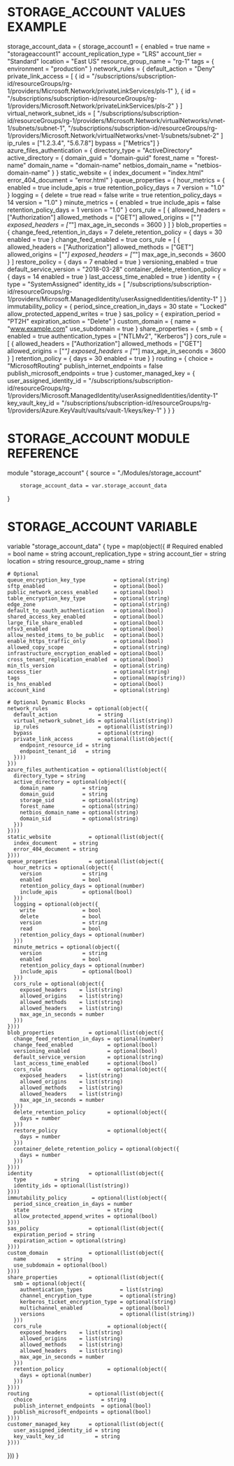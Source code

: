 # STORAGE_ACCOUNT VALUES EXAMPLE
storage_account_data = {
  storage_account1 = {
    enabled                = true
    name                   = "storageaccount1"
    account_replication_type = "LRS"
    account_tier           = "Standard"
    location               = "East US"
    resource_group_name    = "rg-1"
    tags                   = {
      environment = "production"
    }
    network_rules = {
      default_action        = "Deny"
      private_link_access    = [
        { id = "/subscriptions/subscription-id/resourceGroups/rg-1/providers/Microsoft.Network/privateLinkServices/pls-1" },
        { id = "/subscriptions/subscription-id/resourceGroups/rg-1/providers/Microsoft.Network/privateLinkServices/pls-2" }
      ]
      virtual_network_subnet_ids = [
        "/subscriptions/subscription-id/resourceGroups/rg-1/providers/Microsoft.Network/virtualNetworks/vnet-1/subnets/subnet-1",
        "/subscriptions/subscription-id/resourceGroups/rg-1/providers/Microsoft.Network/virtualNetworks/vnet-1/subnets/subnet-2"
      ]
      ip_rules               = ["1.2.3.4", "5.6.7.8"]
      bypass                 = ["Metrics"]
    }
    azure_files_authentication = {
      directory_type = "ActiveDirectory"
      active_directory = {
        domain_guid     = "domain-guid"
        forest_name     = "forest-name"
        domain_name     = "domain-name"
        netbios_domain_name = "netbios-domain-name"
      }
    }
    static_website = {
      index_document     = "index.html"
      error_404_document = "error.html"
    }
    queue_properties = {
      hour_metrics = {
        enabled               = true
        include_apis          = true
        retention_policy_days = 7
        version               = "1.0"
      }
      logging = {
        delete                = true
        read                  = false
        write                 = true
        retention_policy_days = 14
        version               = "1.0"
      }
      minute_metrics = {
        enabled               = true
        include_apis          = false
        retention_policy_days = 1
        version               = "1.0"
      }
      cors_rule = [
        {
          allowed_headers = ["Authorization"]
          allowed_methods = ["GET"]
          allowed_origins = ["*"]
          exposed_headers = ["*"]
          max_age_in_seconds = 3600
        }
      ]
    }
    blob_properties = {
      change_feed_retention_in_days     = 7
      delete_retention_policy = {
        days    = 30
        enabled = true
      }
      change_feed_enabled               = true
      cors_rule                         = [
        {
          allowed_headers = ["Authorization"]
          allowed_methods = ["GET"]
          allowed_origins = ["*"]
          exposed_headers = ["*"]
          max_age_in_seconds = 3600
        }
      ]
      restore_policy                    = {
        days    = 7
        enabled = true
      }
      versioning_enabled                = true
      default_service_version           = "2018-03-28"
      container_delete_retention_policy = {
        days    = 14
        enabled = true
      }
      last_access_time_enabled          = true
    }
    identity = {
      type         = "SystemAssigned"
      identity_ids = [
        "/subscriptions/subscription-id/resourceGroups/rg-1/providers/Microsoft.ManagedIdentity/userAssignedIdentities/identity-1"
      ]
    }
    immutability_policy = {
      period_since_creation_in_days = 30
      state                         = "Locked"
      allow_protected_append_writes = true
    }
    sas_policy = {
      expiration_period = "PT2H"
      expiration_action = "Delete"
    }
    custom_domain = {
      name          = "www.example.com"
      use_subdomain = true
    }
    share_properties = {
      smb = {
        enabled = true
        authentication_types = ["NTLMv2", "Kerberos"]
      }
      cors_rule = [
        {
          allowed_headers = ["Authorization"]
          allowed_methods = ["GET"]
          allowed_origins = ["*"]
          exposed_headers = ["*"]
          max_age_in_seconds = 3600
        }
      ]
      retention_policy = {
        days    = 30
        enabled = true
      }
    }
    routing = {
      choice                      = "MicrosoftRouting"
      publish_internet_endpoints  = false
      publish_microsoft_endpoints = true
    }
    customer_managed_key = {
      user_assigned_identity_id = "/subscriptions/subscription-id/resourceGroups/rg-1/providers/Microsoft.ManagedIdentity/userAssignedIdentities/identity-1"
      key_vault_key_id          = "/subscriptions/subscription-id/resourceGroups/rg-1/providers/Azure.KeyVault/vaults/vault-1/keys/key-1"
    }
  }
}

# STORAGE_ACCOUNT MODULE REFERENCE
module "storage_account" {
        source = "./Modules/storage_account"

        storage_account_data = var.storage_account_data
}

# STORAGE_ACCOUNT VARIABLE
variable "storage_account_data" {
  type = map(object({
    # Required
    enabled                    = bool
    name                       = string
    account_replication_type   = string
    account_tier               = string
    location                   = string
    resource_group_name        = string

    # Optional
    queue_encryption_key_type         = optional(string)
    sftp_enabled                      = optional(bool)
    public_network_access_enabled     = optional(bool)
    table_encryption_key_type         = optional(string)
    edge_zone                         = optional(string)
    default_to_oauth_authentication   = optional(bool)
    shared_access_key_enabled         = optional(bool)
    large_file_share_enabled          = optional(bool)
    nfsv3_enabled                     = optional(bool)
    allow_nested_items_to_be_public   = optional(bool)
    enable_https_traffic_only         = optional(bool)
    allowed_copy_scope                = optional(string)
    infrastructure_encryption_enabled = optional(bool)
    cross_tenant_replication_enabled  = optional(bool)
    min_tls_version                   = optional(string)
    access_tier                       = optional(string)
    tags                              = optional(map(string))
    is_hns_enabled                    = optional(bool)
    account_kind                      = optional(string)

    # Optional Dynamic Blocks
    network_rules             = optional(object({
      default_action             = string
      virtual_network_subnet_ids = optional(list(string))
      ip_rules                   = optional(list(string))
      bypass                     = optional(string)
      private_link_access        = optional(list(object({
        endpoint_resource_id = string
        endpoint_tenant_id   = string
      })))
    }))
    azure_files_authentication = optional(list(object({
      directory_type = string
      active_directory = optional(object({
        domain_name         = string
        domain_guid         = string
        storage_sid         = optional(string)
        forest_name         = optional(string)
        netbios_domain_name = optional(string)
        domain_sid          = optional(string)
      }))
    })))
    static_website            = optional(list(object({
      index_document     = string
      error_404_document = string
    })))
    queue_properties          = optional(list(object({
      hour_metrics = optional(object({
        version             = string
        enabled             = bool
        retention_policy_days = optional(number)
        include_apis        = optional(bool)
      }))
      logging = optional(object({
        write               = bool
        delete              = bool
        version             = string
        read                = bool
        retention_policy_days = optional(number)
      }))
      minute_metrics = optional(object({
        version             = string
        enabled             = bool
        retention_policy_days = optional(number)
        include_apis        = optional(bool)
      }))
      cors_rule = optional(object({
        exposed_headers    = list(string)
        allowed_origins    = list(string)
        allowed_methods    = list(string)
        allowed_headers    = list(string)
        max_age_in_seconds = number
      }))
    })))
    blob_properties           = optional(list(object({
      change_feed_retention_in_days = optional(number)
      change_feed_enabled           = optional(bool)
      versioning_enabled            = optional(bool)
      default_service_version       = optional(string)
      last_access_time_enabled      = optional(bool)
      cors_rule                     = optional(object({
        exposed_headers    = list(string)
        allowed_origins    = list(string)
        allowed_methods    = list(string)
        allowed_headers    = list(string)
        max_age_in_seconds = number
      }))
      delete_retention_policy       = optional(object({
        days = number
      }))
      restore_policy                = optional(object({
        days = number
      }))
      container_delete_retention_policy = optional(object({
        days = number
      }))
    })))
    identity                  = optional(list(object({
      type         = string
      identity_ids = optional(list(string))
    })))
    immutability_policy        = optional(list(object({
      period_since_creation_in_days = number
      state                         = string
      allow_protected_append_writes = optional(bool)
    })))
    sas_policy                = optional(list(object({
      expiration_period = string
      expiration_action = optional(string)
    })))
    custom_domain             = optional(list(object({
      name          = string
      use_subdomain = optional(bool)
    })))
    share_properties          = optional(list(object({
      smb = optional(object({
        authentication_types            = list(string)
        channel_encryption_type         = optional(string)
        kerberos_ticket_encryption_type = optional(string)
        multichannel_enabled            = optional(bool)
        versions                        = optional(list(string))
      }))
      cors_rule                     = optional(object({
        exposed_headers    = list(string)
        allowed_origins    = list(string)
        allowed_methods    = list(string)
        allowed_headers    = list(string)
        max_age_in_seconds = number
      }))
      retention_policy              = optional(object({
        days = optional(number)
      }))
    })))
    routing                   = optional(list(object({
      choice                      = string
      publish_internet_endpoints  = optional(bool)
      publish_microsoft_endpoints = optional(bool)
    })))
    customer_managed_key      = optional(list(object({
      user_assigned_identity_id = string
      key_vault_key_id          = string
    })))
  }))
}
